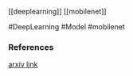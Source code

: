 [[deeplearning]] [[mobilenet]]

#DeepLearning #Model #mobilenet 

### References
[arxiv link](https://arxiv.org/pdf/1905.02244.pdf)